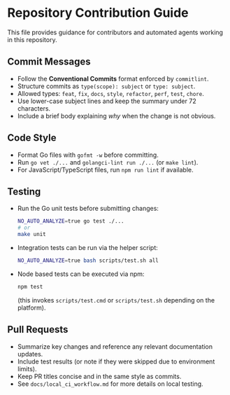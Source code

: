 # Repository Contribution Guide

This file provides guidance for contributors and automated agents working in this repository.

## Commit Messages
- Follow the **Conventional Commits** format enforced by `commitlint`.
- Structure commits as `type(scope): subject` or `type: subject`.
- Allowed types: `feat`, `fix`, `docs`, `style`, `refactor`, `perf`, `test`, `chore`.
- Use lower-case subject lines and keep the summary under 72 characters.
- Include a brief body explaining *why* when the change is not obvious.

## Code Style
- Format Go files with `gofmt -w` before committing.
- Run `go vet ./...` and `golangci-lint run ./...` (or `make lint`).
- For JavaScript/TypeScript files, run `npm run lint` if available.

## Testing
- Run the Go unit tests before submitting changes:
  ```bash
  NO_AUTO_ANALYZE=true go test ./...
  # or
  make unit
  ```
- Integration tests can be run via the helper script:
  ```bash
  NO_AUTO_ANALYZE=true bash scripts/test.sh all
  ```
- Node based tests can be executed via npm:
  ```bash
  npm test
  ```
  (this invokes `scripts/test.cmd` or `scripts/test.sh` depending on the platform).

## Pull Requests
- Summarize key changes and reference any relevant documentation updates.
- Include test results (or note if they were skipped due to environment limits).
- Keep PR titles concise and in the same style as commits.
- See `docs/local_ci_workflow.md` for more details on local testing.
